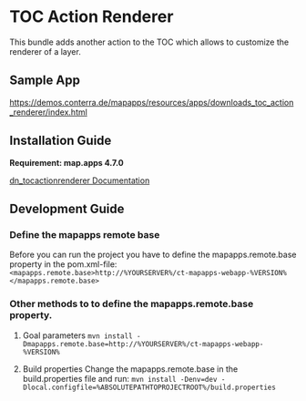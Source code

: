 # TOC Action Renderer

This bundle adds another action to the TOC which allows to customize the renderer of a layer.

## Sample App
https://demos.conterra.de/mapapps/resources/apps/downloads_toc_action_renderer/index.html

## Installation Guide
**Requirement: map.apps 4.7.0**

[dn_tocactionrenderer Documentation](https://github.com/conterra/mapapps-toc-action-renderer/tree/master/src/main/js/bundles/dn_tocactionrenderer)

## Development Guide
### Define the mapapps remote base
Before you can run the project you have to define the mapapps.remote.base property in the pom.xml-file:
`<mapapps.remote.base>http://%YOURSERVER%/ct-mapapps-webapp-%VERSION%</mapapps.remote.base>`

### Other methods to to define the mapapps.remote.base property.
1. Goal parameters
`mvn install -Dmapapps.remote.base=http://%YOURSERVER%/ct-mapapps-webapp-%VERSION%`

2. Build properties
Change the mapapps.remote.base in the build.properties file and run:
`mvn install -Denv=dev -Dlocal.configfile=%ABSOLUTEPATHTOPROJECTROOT%/build.properties`
